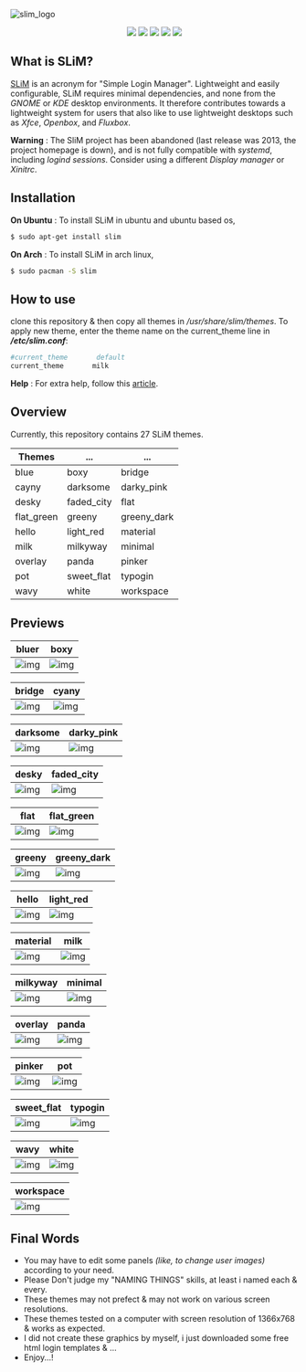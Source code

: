![slim_logo](https://raw.githubusercontent.com/adi1090x/slim_themes/master/previews/logo_slim.png) <br />

<p align="center">
  <img src="https://img.shields.io/badge/Maintained%3F-Yes-blueviolet?style=flat-square">
  <img src="https://img.shields.io/github/license/adi1090x/slim_themes?style=flat-square">
  <img src="https://img.shields.io/github/stars/adi1090x/slim_themes?color=red&style=flat-square">
  <img src="https://img.shields.io/github/forks/adi1090x/slim_themes?style=flat-square">
  <img src="https://img.shields.io/github/issues/adi1090x/slim_themes?style=flat-square">
</p>

## What is SLiM?
[SLiM](https://sourceforge.net/projects/slim.berlios/) is an acronym for "Simple Login Manager". Lightweight and easily configurable, SLiM requires minimal dependencies, and none from the *GNOME* or *KDE* desktop environments. It therefore contributes towards a lightweight system for users that also like to use lightweight desktops such as *Xfce*, *Openbox*, and *Fluxbox*. 

**Warning** : The SliM project has been abandoned (last release was 2013, the project homepage is down), and is not fully compatible with *systemd*, including *logind sessions*. Consider using a different *Display manager* or *Xinitrc*.

## Installation

**On Ubuntu** : To install SLiM in ubuntu and ubuntu based os,

```sh
$ sudo apt-get install slim
```

**On Arch** : To install SLiM in arch linux,

```sh
$ sudo pacman -S slim
```

## How to use

clone this repository & then copy all themes in */usr/share/slim/themes*.
To apply new theme, enter the theme name on the current_theme line in ***/etc/slim.conf***:

```sh
#current_theme       default
current_theme       milk
```
**Help** : For extra help, follow this [article](https://wiki.archlinux.org/index.php/SLiM).

## Overview

Currently, this repository contains 27 SLiM themes.

|Themes|...|...|
|--|--|--|
|blue|boxy|bridge|
|cayny|darksome|darky_pink|
|desky|faded_city|flat|
|flat_green|greeny|greeny_dark|
|hello|light_red|material|
|milk|milkyway|minimal|
|overlay|panda|pinker|
|pot|sweet_flat|typogin|
|wavy|white|workspace|

## Previews

bluer|boxy
|--|--|
![img](https://raw.githubusercontent.com/adi1090x/slim_themes/master/previews/bluer.png)|![img](https://raw.githubusercontent.com/adi1090x/slim_themes/master/previews/boxy.png)

bridge|cyany
|--|--|
![img](https://raw.githubusercontent.com/adi1090x/slim_themes/master/previews/bridge.png)|![img](https://raw.githubusercontent.com/adi1090x/slim_themes/master/previews/cayny.png)

darksome|darky_pink
|--|--|
![img](https://raw.githubusercontent.com/adi1090x/slim_themes/master/previews/darksome.png)|![img](https://raw.githubusercontent.com/adi1090x/slim_themes/master/previews/darky_pink.png)

desky|faded_city
|--|--|
![img](https://raw.githubusercontent.com/adi1090x/slim_themes/master/previews/desky.png)|![img](https://raw.githubusercontent.com/adi1090x/slim_themes/master/previews/faded_city.png)

flat|flat_green
|--|--|
![img](https://raw.githubusercontent.com/adi1090x/slim_themes/master/previews/flat.png)|![img](https://raw.githubusercontent.com/adi1090x/slim_themes/master/previews/flat_green.png)

greeny|greeny_dark
|--|--|
![img](https://raw.githubusercontent.com/adi1090x/slim_themes/master/previews/greeny.png)|![img](https://raw.githubusercontent.com/adi1090x/slim_themes/master/previews/greeny_dark.png)

hello|light_red
|--|--|
![img](https://raw.githubusercontent.com/adi1090x/slim_themes/master/previews/hello.png)|![img](https://raw.githubusercontent.com/adi1090x/slim_themes/master/previews/light_red.png)

material|milk
|--|--|
![img](https://raw.githubusercontent.com/adi1090x/slim_themes/master/previews/material.png)|![img](https://raw.githubusercontent.com/adi1090x/slim_themes/master/previews/milk.png)

milkyway|minimal
|--|--|
![img](https://raw.githubusercontent.com/adi1090x/slim_themes/master/previews/milkyway.png)|![img](https://raw.githubusercontent.com/adi1090x/slim_themes/master/previews/minimal.png)

overlay|panda
|--|--|
![img](https://raw.githubusercontent.com/adi1090x/slim_themes/master/previews/overlay.png)|![img](https://raw.githubusercontent.com/adi1090x/slim_themes/master/previews/panda.png)

pinker|pot
|--|--|
![img](https://raw.githubusercontent.com/adi1090x/slim_themes/master/previews/pinker.png)|![img](https://raw.githubusercontent.com/adi1090x/slim_themes/master/previews/pot.png)

sweet_flat|typogin
|--|--|
![img](https://raw.githubusercontent.com/adi1090x/slim_themes/master/previews/sweet_flat.png)|![img](https://raw.githubusercontent.com/adi1090x/slim_themes/master/previews/typogin.png)

wavy|white
|--|--|
![img](https://raw.githubusercontent.com/adi1090x/slim_themes/master/previews/wavy.png)|![img](https://raw.githubusercontent.com/adi1090x/slim_themes/master/previews/white.png)

|workspace|
|--|
|![img](https://raw.githubusercontent.com/adi1090x/slim_themes/master/previews/workspace.png)|


## Final Words

- You may have to edit some panels *(like, to change user images)* according to your need.
- Please Don't judge my "NAMING THINGS" skills, at least i named each & every.
- These themes may not prefect & may not work on various screen resolutions.
- These themes tested on a computer with screen resolution of 1366x768 & works as expected.
- I did not create these graphics by myself, i just downloaded some free html login templates & ...
- Enjoy...!
